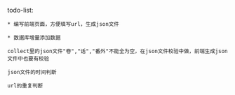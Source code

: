 todo-list:

    * 编写前端页面，方便填写url，生成json文件
    
    * 数据库增量添加数据
    
    collect里的json文件"卷","话","番外"不能全为空，在json文件校验中做，前端生成json文件中也要有校验
    
    json文件的时间判断
    
    url的重复判断
